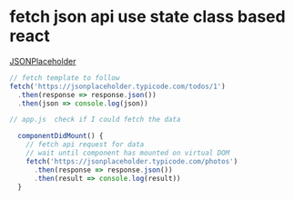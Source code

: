 # fetch json api use state class based react

[JSONPlaceholder](https://jsonplaceholder.typicode.com/)

```js
// fetch template to follow
fetch('https://jsonplaceholder.typicode.com/todos/1')
  .then(response => response.json())
  .then(json => console.log(json))
```

```js
// app.js  check if I could fetch the data

  componentDidMount() {
    // fetch api request for data
    // wait until component has mounted on virtual DOM
    fetch('https://jsonplaceholder.typicode.com/photos')
      .then(response => response.json())
      .then(result => console.log(result))
  }
  
```